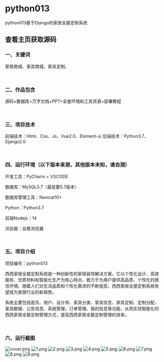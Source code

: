 # python013
python013基于Django的家居全屋定制系统
 
## 查看主页获取源码


### 一、关键词

家居商城、家具商城，家具定制、

<br/>

### 二、作品包含

源码+数据库+万字文档+PPT+全套环境和工具资源+部署教程


<br/>

### 三、项目技术

前端技术：Html、Css、Js、Vue2.0、Element-ui
后端技术：Python3.7、Django2.0

  

<br/>

### 四、运行环境（以下版本亲测，其他版本未知，请自测）

开发工具：PyCharm + VSCODE

数据库：MySQL5.7（最低要5.7版本）

数据库管理工具：Navicat10+

Python：Python3.7

前端Nodejs：14

浏览器：谷歌浏览器



<br/>

### 五、项目介绍

项目编号：python013

西西家居全屋定制系统是一种创新性的家居装饰解决方案，它以个性化设计、高效服务、优质材料和智能化生产为核心特点，致力于为用户提供高品质、个性化的居住环境。随着人们对生活品质和个性化需求的不断提高，西西家居全屋定制系统有望成为家居行业的新趋势。

系统主要包括首页、用户、设计师、家具分类、家具信息、家具定制、定制分配、家具数据、公告信息、系统管理、订单管理、我的信息等功能，从而实现智能化的西西家居全屋定制管理方式，提高西西家居全屋定制管理的效率。 


<br/>

### 六、运行截图

![cover.png](./cover.png)
![1.png](./1.png)
![2.png](./2.png)
![3.png](./3.png)
![4.png](./4.png)
![5.png](./5.png)
![6.png](./6.png)
![7.png](./7.png)
![8.png](./8.png)
![9.png](./9.png)
